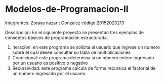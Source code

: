 # Modelos-de-Programacion-II
Integrantes:
Zoraya nazarit Gonzalez  código:20152020213



Descripción:
En el siguiente proyecto se presentan tres ejemplos de conseptos básicos de programación estructurada.
1. Iteración: en este programa se solicita al usuario que ingrese un numero sobre el cual desee consultar su tabla de multiplicaciones
2. Condicional: este programa determina si un número entero ingresado por un usuario   es positivo o negativo
3. Recursividad: este programa calcula de forma recursica el factorial de un numero ingresado por el usuario
